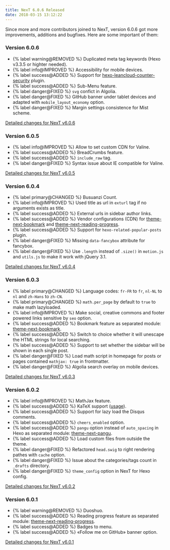```yaml
---
title: NexT 6.0.6 Released
date: 2018-03-15 13:12:22
---
```

Since more and more contributors joined to NexT, version 6.0.6 got more improvements, additions and bugfixes. Here are some important of them:

### Version 6.0.6

- {% label warning@REMOVED %} Duplicated meta tag keywords (Hexo v3.3.5 or highter needed).
- {% label info@IMPROVED %} Accessibility for mobile devices.
- {% label success@ADDED %} Support for [hexo-leancloud-counter-security][] plugin.
- {% label success@ADDED %} Sub-Menu feature.
- {% label danger@FIXED %} `svg` confict in Algolia.
- {% label danger@FIXED %} GitHub banner under tablet devices and adapted with `mobile_layout_economy` option.
- {% label danger@FIXED %} Margin settings consistence for Mist scheme.

[Detailed changes for NexT v6.0.6][v6.0.6]

### Version 6.0.5

- {% label info@IMPROVED %} Allow to set custom CDN for Valine.
- {% label success@ADDED %} BreadCrumbs feature.
- {% label success@ADDED %} `include_raw` tag.
- {% label danger@FIXED %} Syntax issue about IE compatible for Valine.

[Detailed changes for NexT v6.0.5][v6.0.5]

### Version 6.0.4

- {% label primary@CHANGED %} Busuanzi Count.
- {% label info@IMPROVED %} Used title as url in `exturl` tag if no arguments exists as title.
- {% label success@ADDED %} External urls in sidebar author links.
- {% label success@ADDED %} Vendor configurations (CDN) for [theme-next-bookmark][] and [theme-next-reading-progress][].
- {% label success@ADDED %} Support for `hexo-related-popular-posts` plugin.
- {% label danger@FIXED %} Missing `data-fancybox` attribute for fancybox.
- {% label danger@FIXED %} Use `.length` instead of `.size()` in `motion.js` and `utils.js` to make it work with jQuery 3.1.

[Detailed changes for NexT v6.0.4][v6.0.4]

### Version 6.0.3

- {% label primary@CHANGED %} Language codes: `fr-FR` to `fr`, `nl-NL` to `nl` and `zh-Hans` to `zh-CN`.
- {% label primary@CHANGED %} `math.per_page` by default to `true` to make math lazyloaded.
- {% label info@IMPROVED %} Make social, creative commons and footer powered links sensitive by `seo` option.
- {% label success@ADDED %} Bookmark feature as separated module: [theme-next-bookmark][].
- {% label success@ADDED %} Switch to choice whether it will unescape the HTML strings for local searching.
- {% label success@ADDED %} Support to set whether the sidebar will be shown in each single post.
- {% label danger@FIXED %} Load math script in homepage for posts or pages contained `mathjax: true` in frontmatter.
- {% label danger@FIXED %} Algolia search overlay on mobile devices.

[Detailed changes for NexT v6.0.3][v6.0.3]

### Version 6.0.2

- {% label info@IMPROVED %} MathJax feature.
- {% label success@ADDED %} KaTeX support ([usage][katex-usage]).
- {% label success@ADDED %} Support for lazy load the Disqus comments.
- {% label success@ADDED %} `cheers_enabled` option.
- {% label success@ADDED %} `pangu` option instead of `auto_spacing` in Hexo as separated module: [theme-next-pangu][].
- {% label success@ADDED %} Load custom files from outside the theme.
- {% label danger@FIXED %} Refactored `head.swig` to right rendering pathes with `cache` option.
- {% label danger@FIXED %} Issue about the categories/tags count in `_drafts` directory.
- {% label danger@FIXED %} `theme_config` option in NexT for Hexo config.

[Detailed changes for NexT v6.0.2][v6.0.2]

### Version 6.0.1

- {% label warning@REMOVED %} Duoshuo.
- {% label success@ADDED %} Reading progress feature as separated module: [theme-next-reading-progress][].
- {% label success@ADDED %} Badges to menu.
- {% label success@ADDED %} «Follow me on GitHub» banner option.

[Detailed changes for NexT v6.0.1][v6.0.1]

[v6.0.6]:                          https://github.com/theme-next/hexo-theme-next/releases/tag/v6.0.6
[v6.0.5]:                          https://github.com/theme-next/hexo-theme-next/releases/tag/v6.0.5
[v6.0.4]:                          https://github.com/theme-next/hexo-theme-next/releases/tag/v6.0.4
[v6.0.3]:                          https://github.com/theme-next/hexo-theme-next/releases/tag/v6.0.3
[v6.0.2]:                          https://github.com/theme-next/hexo-theme-next/releases/tag/v6.0.2
[v6.0.1]:                          https://github.com/theme-next/hexo-theme-next/releases/tag/v6.0.1
[hexo-leancloud-counter-security]: https://github.com/theme-next/hexo-leancloud-counter-security
[theme-next-reading-progress]:     https://github.com/theme-next/theme-next-reading-progress
[theme-next-pangu]:                https://github.com/theme-next/theme-next-pangu
[theme-next-bookmark]:             https://github.com/theme-next/theme-next-bookmark
[theme-next-reading-progress]:     https://github.com/theme-next/theme-next-reading-progress
[katex-usage]:                     /docs/third-party-services/math-equations#render-engines-2
